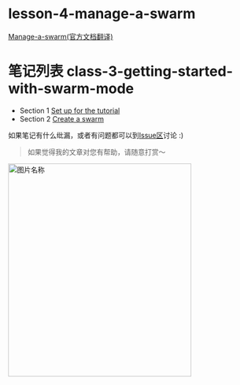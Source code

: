 lesson-4-manage-a-swarm
===
[Manage-a-swarm(官方文档翻译)](https://docs.docker.com/engine/swarm/)

笔记列表
class-3-getting-started-with-swarm-mode
===
- Section 1 [Set up for the tutorial](section-1-set-up-for-the-tutorial/README.md)
- Section 2 [Create a swarm](section-2-create-a-swarm/README.md)


如果笔记有什么纰漏，或者有问题都可以到[Issue区](https://github.com/errorlife/docker_learn/issues)讨论 :)

> 如果觉得我的文章对您有帮助，请随意打赏～

<img src="../../res/wxmoney.jpg" width = "372" height = "432" alt="图片名称" align=center />
